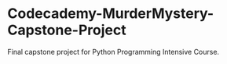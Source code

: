 # Codecademy-MurderMystery-Capstone-Project
Final capstone project for Python Programming Intensive Course.

